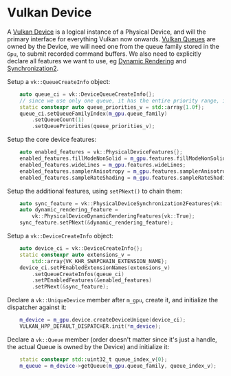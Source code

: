 # Vulkan Device

A [Vulkan Device](https://registry.khronos.org/vulkan/specs/latest/man/html/VkDevice.html) is a logical instance of a Physical Device, and will the primary interface for everything Vulkan now onwards. [Vulkan Queues](https://registry.khronos.org/vulkan/specs/latest/man/html/VkQueue.html) are owned by the Device, we will need one from the queue family stored in the `Gpu`, to submit recorded command buffers. We also need to explicitly declare all features we want to use, eg [Dynamic Rendering](https://registry.khronos.org/vulkan/specs/latest/man/html/VK_KHR_dynamic_rendering.html) and [Synchronization2](https://registry.khronos.org/vulkan/specs/latest/man/html/VK_KHR_synchronization2.html).

Setup a `vk::QueueCreateInfo` object:

```cpp
	auto queue_ci = vk::DeviceQueueCreateInfo{};
	// since we use only one queue, it has the entire priority range, ie, 1.0
	static constexpr auto queue_priorities_v = std::array{1.0f};
	queue_ci.setQueueFamilyIndex(m_gpu.queue_family)
		.setQueueCount(1)
		.setQueuePriorities(queue_priorities_v);
```

Setup the core device features:

```cpp
	auto enabled_features = vk::PhysicalDeviceFeatures{};
	enabled_features.fillModeNonSolid = m_gpu.features.fillModeNonSolid;
	enabled_features.wideLines = m_gpu.features.wideLines;
	enabled_features.samplerAnisotropy = m_gpu.features.samplerAnisotropy;
	enabled_features.sampleRateShading = m_gpu.features.sampleRateShading;
```

Setup the additional features, using `setPNext()` to chain them:

```cpp
	auto sync_feature = vk::PhysicalDeviceSynchronization2Features{vk::True};
	auto dynamic_rendering_feature =
		vk::PhysicalDeviceDynamicRenderingFeatures{vk::True};
	sync_feature.setPNext(&dynamic_rendering_feature);
```

Setup a `vk::DeviceCreateInfo` object:

```cpp
	auto device_ci = vk::DeviceCreateInfo{};
	static constexpr auto extensions_v =
		std::array{VK_KHR_SWAPCHAIN_EXTENSION_NAME};
	device_ci.setPEnabledExtensionNames(extensions_v)
		.setQueueCreateInfos(queue_ci)
		.setPEnabledFeatures(&enabled_features)
		.setPNext(&sync_feature);
```

Declare a `vk::UniqueDevice` member after `m_gpu`, create it, and initialize the dispatcher against it:

```cpp
	m_device = m_gpu.device.createDeviceUnique(device_ci);
	VULKAN_HPP_DEFAULT_DISPATCHER.init(*m_device);
```

Declare a `vk::Queue` member (order doesn't matter since it's just a handle, the actual Queue is owned by the Device) and initialize it:

```cpp
	static constexpr std::uint32_t queue_index_v{0};
	m_queue = m_device->getQueue(m_gpu.queue_family, queue_index_v);
```
